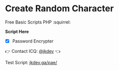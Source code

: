 # Create Random Character
Free Basic Scripts PHP  :squirrel:

**Script Here**

- [x] Password Encrypter



:point_right: Contact ICQ: [@jkdev](https://icq.im/jkdev)  :point_left:
 
 Test Script: [jkdev.ga/pae/](http://jkdev.ga/pae/)
